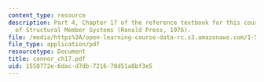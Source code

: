 ```yaml
---
content_type: resource
description: Part 4, Chapter 17 of the reference textbook for this course, Analysis
  of Structural Member Systems (Ronald Press, 1976).
file: /media/https%3A/open-learning-course-data-rc.s3.amazonaws.com/1-571-structural-analysis-and-control-spring-2004/1558772e6dacd7db721670d51a8bf3e5_connor_ch17.pdf
file_type: application/pdf
resourcetype: Document
title: connor_ch17.pdf
uid: 1558772e-6dac-d7db-7216-70d51a8bf3e5
---
```

